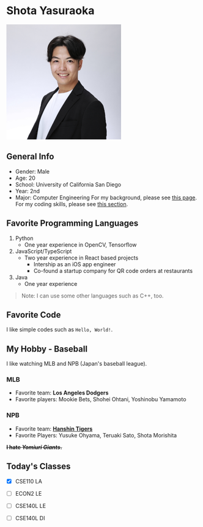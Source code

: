 # Shota Yasuraoka

<img src="ビジネス写真.jpg" alt="My Picture" width="300"/>

## General Info

- Gender: Male
- Age: 20
- School: University of California San Diego
- Year: 2nd
- Major: Computer Engineering
For my background, please see [this page](README.md).
For my coding skills, please see [this section](#favorite-programming-languages).

## Favorite Programming Languages

1. Python
   - One year experience in OpenCV, Tensorflow
2. JavaScript/TypeScript
   - Two year experience in React based projects
     - Intership as an iOS app engineer
     - Co-found a startup company for QR code orders at restaurants
3. Java
   - One year experience

> Note: I can use some other languages such as C++, too.

## Favorite Code

I like simple codes such as `Hello, World!`.
  
## My Hobby - Baseball

I like watching MLB and NPB (Japan's baseball league).

### MLB
- Favorite team: **Los Angeles Dodgers**
- Favorite players: Mookie Bets, Shohei Ohtani, Yoshinobu Yamamoto

### NPB
- Favorite team: **[Hanshin Tigers](https://hanshintigers.jp/)**
- Favorite Players: Yusuke Ohyama, Teruaki Sato, Shota Morishita

~~**I hate _Yomiuri Giants_.**~~

## Today's Classes

- [x] CSE110 LA
- [ ] ECON2 LE
- [ ] CSE140L LE
- [ ] CSE140L DI



